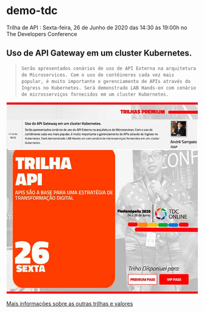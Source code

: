 # demo-tdc

Trilha de API : Sexta-feira, 26 de Junho de 2020 das 14:30 às 19:00h no The Developers Conference

## **Uso de API Gateway em um cluster Kubernetes.**

> `Serão apresentados cenários de uso de API Externa na arquitetura de Microservices. Com o uso de contêineres cada vez mais popular, é muito importante o gerenciamento de APIs através do Ingress no Kubernetes. Será demonstrado LAB Hands-on com cenário de microsserviços fornecidos em um cluster Kubernetes.`

![Alt Text](tdc-floripa-api.jpg)

[Mais informações sobre as outras trilhas e valores](https://lnkd.in/dtDrZQZ)
